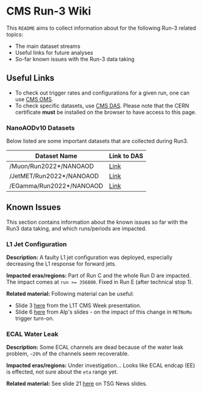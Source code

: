 # CMS Run-3 Wiki

This `README` aims to collect information about for the following Run-3 related topics:

* The main dataset streams
* Useful links for future analyses
* So-far known issues with the Run-3 data taking

## Useful Links

* To check out trigger rates and configurations for a given run, one can use [CMS OMS](https://cmsoms.cern.ch/).
* To check specific datasets, use [CMS DAS](https://cmsweb.cern.ch/das/). Please note that the CERN certificate **must** be installed on the browser to have access to this page.

### NanoAODv10 Datasets

Below listed are some important datasets that are collected during Run3.

| Dataset Name | Link to DAS |
| ------------ | ----------- |
| /Muon/Run2022*/NANOAOD   | [Link](https://cmsweb.cern.ch/das/request?view=list&limit=50&instance=prod%2Fglobal&input=%2FMuon%2FRun2022*PromptNanoAODv10*%2FNANOAOD) |
| /JetMET/Run2022*/NANOAOD | [Link](https://cmsweb.cern.ch/das/request?view=list&limit=50&instance=prod%2Fglobal&input=%2FJetMET%2FRun2022*PromptNanoAODv10*%2FNANOAOD) |
| /EGamma/Run2022*/NANOAOD | [Link](https://cmsweb.cern.ch/das/request?view=list&limit=50&instance=prod%2Fglobal&input=%2F*EGamma*%2FRun2022*PromptNanoAODv10*%2FNANOAOD) |

## Known Issues

This section contains information about the known issues so far with the Run3 data taking, and which runs/periods are impacted.

### L1 Jet Configuration

**Description:** A faulty L1 jet configuration was deployed, especially decreasing the L1 response for forward jets.

**Impacted eras/regions:** Part of Run C and the whole Run D are impacted. The impact comes at `run >= 356800`. Fixed in Run E (after technical stop 1).

**Related material:** Following material can be useful:
* Slide 3 [here](https://indico.cern.ch/event/1197207/contributions/5034015/attachments/2512246/4318492/2022_09_20_L1DPG_News_CMSWeek.pdf) from the L1T CMS Week presentation.
* Slide 6 [here](https://indico.cern.ch/event/1203893/contributions/5062364/attachments/2514421/4322539/2022-09-22_met_trig.pdf) from Alp's slides - on the impact of this change in `METNoMu` trigger turn-on.

### ECAL Water Leak

**Description:** Some ECAL channels are dead because of the water leak problem, `~20%` of the channels seem recoverable. 

**Impacted eras/regions:** Under investigation... Looks like ECAL endcap (EE) is effected, not sure about the `eta` range yet.

**Related material:** See slide 21 [here](https://indico.cern.ch/event/1204199/contributions/5064037/attachments/2522564/4337794/TSG_Weekly_05Oct22.pdf) on TSG News slides.

